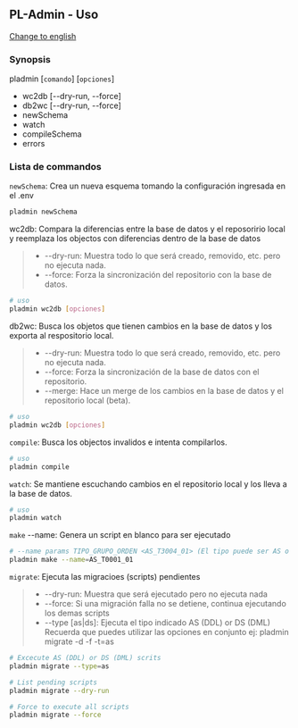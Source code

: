 ## PL-Admin - Uso
[Change to english](usage.md)

### Synopsis
pladmin [`comando`] [`opciones`]
- wc2db [--dry-run, --force]
- db2wc [--dry-run, --force]
- newSchema
- watch
- compileSchema
- errors


### Lista de commandos
`newSchema`: Crea un nueva esquema tomando la configuración ingresada en el .env
```sh
pladmin newSchema
```

wc2db: Compara la diferencias entre la base de datos y el reposoririo local y reemplaza los objectos con diferencias dentro de la base de datos
> - --dry-run: Muestra todo lo que será creado, removido, etc. pero no ejecuta nada.
> - --force: Forza la sincronización del repositorio con la base de datos.

```sh
# uso
pladmin wc2db [opciones]
```

db2wc: Busca los objetos que tienen cambios en la base de datos y los exporta al respositorio local.
> - --dry-run: Muestra todo lo que será creado, removido, etc. pero no ejecuta nada.
> - --force: Forza la sincronización de la base de datos con el repositorio.
> - --merge: Hace un merge de los cambios en la base de datos y el repositorio local (beta). 
```sh
# uso
pladmin wc2db [opciones]
```

`compile`: Busca los objectos invalidos e intenta compilarlos.
```sh
# uso
pladmin compile
```

`watch`: Se mantiene escuchando cambios en el repositorio local y los lleva a la base de datos.
```sh
# uso
pladmin watch
```

`make` --name: Genera un script en blanco para ser ejecutado

```sh
# --name params TIPO_GRUPO_ORDEN <AS_T3004_01> (El tipo puede ser AS o DS)
pladmin make --name=AS_T0001_01
```

`migrate`: Ejecuta las migracioes (scripts) pendientes 
> - --dry-run: Muestra que será ejecutado pero no ejecuta nada
> - --force: Si una migración falla no se detiene, continua ejecutando los demas scripts
> - --type [as|ds]: Ejecuta el tipo indicado AS (DDL) or DS (DML)
> Recuerda que puedes utilizar las opciones en conjunto ej: pladmin migrate -d -f -t=as
```sh
# Excecute AS (DDL) or DS (DML) scrits
pladmin migrate --type=as

# List pending scripts
pladmin migrate --dry-run

# Force to execute all scripts 
pladmin migrate --force 
```
